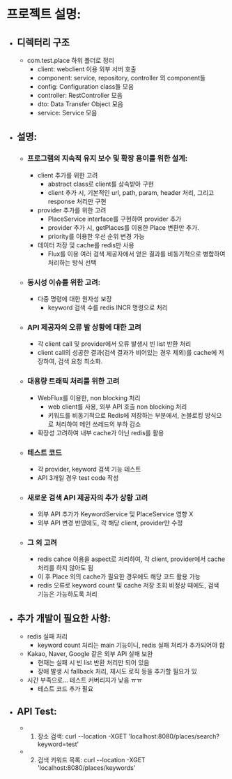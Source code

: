 # 프로젝트 설명:
- ## 디렉터리 구조
    - com.test.place 하위 폴더로 정리
        - client: webclient 이용 외부 서버 호출
        - component: service, repository, controller 외 component들
        - config: Configuration class들 모음
        - controller: RestController 모음
        - dto: Data Transfer Object 모음
        - service: Service 모음

- ## 설명:
    - ### 프로그램의 지속적 유지 보수 및 확장 용이를 위한 설계:
        - client 추가를 위한 고려
          - abstract class로 client를 상속받아 구현
          - client 추가 시, 기본적인 url, path, param, header 처리, 그리고 response 처리만 구현
        - provider 추가를 위한 고려
          - PlaceService interface를 구현하여 provider 추가
          - provider 추가 시, getPlaces를 이용한 Place 변환만 추가.
          - priority를 이용한 우선 순위 변경 가능
        - 데이터 저장 및 cache를 redis만 사용
          - Flux를 이용 여러 검색 제공자에서 얻은 결과를 비동기적으로 병합하여 처리하는 방식 선택
    - ### 동시성 이슈를 위한 고려:
        - 다중 명령에 대한 원자성 보장
          - keyword 검색 수를 redis INCR 명령으로 처리
    - ### API 제공자의 오류 발 상황에 대한 고려
      - 각 client call 및 provider에서 오류 발생시 빈 list 반환 처리
      - client call의 성공한 결과(검색 결과가 비어있는 경우 제외)를 cache에 저장하여, 검색 요청 최소화.
    - ### 대용량 트래픽 처리를 위한 고려
      - WebFlux를 이용한, non blocking 처리
        - web client를 사용, 외부 API 호출 non blocking 처리
        - 키워드를 비동기적으로 Redis에 저장하는 부분에서, 논블로킹 방식으로 처리하여 메인 쓰레드의 부하 감소
      - 확장성 고려하여 내부 cache가 아닌 redis를 활용
    - ### 테스트 코드
      - 각 provider, keyword 검색 기능 테스트
      - API 3개일 경우 test code 작성
    - ### 새로운 검색 API 제공자의 추가 상황 고려
      - 외부 API 추가가 KeywordService 및 PlaceService 영향 X
      - 외부 API 변경 반영에도, 각 해당 client, provider만 수정
    - ### 그 외 고려
      - redis cahce 이용을 aspect로 처리하여, 각 client, provider에서 cache 처리를 하지 않아도 됨
      - 이 후 Place 외의 cache가 필요한 경우에도 해당 코드 활용 가능
      - redis 오류로 keyword count 및 cache 저장 조회 비정상 때에도, 검색 기능은 가능하도록 처리

- ## 추가 개발이 필요한 사항:
  - redis 실패 처리
    - keyword count 처리는 main 기능이니, redis 실패 처리가 추가되어야 함
  - Kakao, Naver, Google 같은 외부 API 실패 보완
    - 현재는 실패 시 빈 list 반환 처리만 되어 있음
    - 장애 발생 시 fallback 처리, 재시도 로직 등을 추가할 필요가 있
  - 시간 부족으로... 테스트 커버리지가 낮음 ㅠㅠ
    - 테스트 코드 추가 필요
  
- ## API Test:
  - 1) 장소 검색: curl --location -XGET 'localhost:8080/places/search?keyword=test'
  - 2) 검색 키워드 목록: curl --location -XGET 'localhost:8080/places/keywords'


